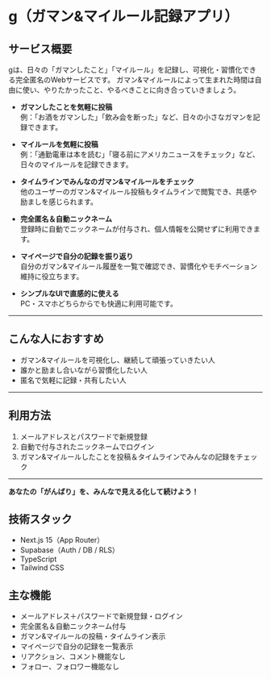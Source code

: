 # g（ガマン&マイルール記録アプリ）

## サービス概要

gは、日々の「ガマンしたこと」「マイルール」を記録し、可視化・習慣化できる完全匿名のWebサービスです。
ガマン&マイルールによって生まれた時間は自由に使い、やりたかったこと、やるべきことに向き合っていきましょう。

- **ガマンしたことを気軽に投稿**  
  例：「お酒をガマンした」「飲み会を断った」など、日々の小さなガマンを記録できます。

- **マイルールを気軽に投稿**  
  例：「通勤電車は本を読む」「寝る前にアメリカニュースをチェック」など、日々のマイルールを記録できます。

- **タイムラインでみんなのガマン&マイルールをチェック**  
  他のユーザーのガマン&マイルール投稿もタイムラインで閲覧でき、共感や励ましを感じられます。

- **完全匿名＆自動ニックネーム**  
  登録時に自動でニックネームが付与され、個人情報を公開せずに利用できます。

- **マイページで自分の記録を振り返り**  
  自分のガマン&マイルール履歴を一覧で確認でき、習慣化やモチベーション維持に役立ちます。

- **シンプルなUIで直感的に使える**  
  PC・スマホどちらからでも快適に利用可能です。

---

## こんな人におすすめ

- ガマン&マイルールを可視化し、継続して頑張っていきたい人
- 誰かと励まし合いながら習慣化したい人
- 匿名で気軽に記録・共有したい人

---

## 利用方法

1. メールアドレスとパスワードで新規登録
2. 自動で付与されたニックネームでログイン
3. ガマン&マイルールしたことを投稿＆タイムラインでみんなの記録をチェック

---

**あなたの「がんばり」を、みんなで見える化して続けよう！**

## 技術スタック

- Next.js 15（App Router）
- Supabase（Auth / DB / RLS）
- TypeScript
- Tailwind CSS

## 主な機能

- メールアドレス＋パスワードで新規登録・ログイン
- 完全匿名＆自動ニックネーム付与
- ガマン&マイルールの投稿・タイムライン表示
- マイページで自分の記録を一覧表示
- リアクション、コメント機能なし
- フォロー、フォロワー機能なし
